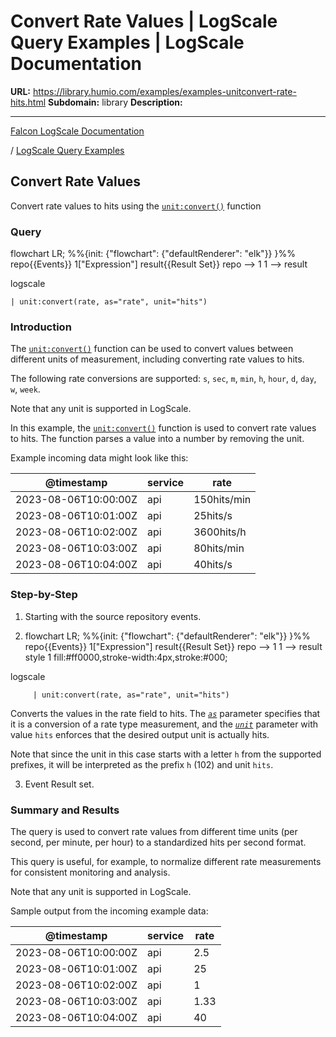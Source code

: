 # Convert Rate Values | LogScale Query Examples | LogScale Documentation

**URL:** https://library.humio.com/examples/examples-unitconvert-rate-hits.html
**Subdomain:** library
**Description:** 

---

[Falcon LogScale Documentation](https://library.humio.com)

/ [LogScale Query Examples](examples.html)

## Convert Rate Values

Convert rate values to hits using the [`unit:convert()`](https://library.humio.com/data-analysis/functions-unit-convert.html) function 

### Query

flowchart LR; %%{init: {"flowchart": {"defaultRenderer": "elk"}} }%% repo{{Events}} 1["Expression"] result{{Result Set}} repo --> 1 1 --> result

logscale
    
    
    | unit:convert(rate, as="rate", unit="hits")

### Introduction

The [`unit:convert()`](https://library.humio.com/data-analysis/functions-unit-convert.html) function can be used to convert values between different units of measurement, including converting rate values to hits. 

The following rate conversions are supported: `s`, `sec`, `m`, `min`, `h`, `hour`, `d`, `day`, `w`, `week`. 

Note that any unit is supported in LogScale. 

In this example, the [`unit:convert()`](https://library.humio.com/data-analysis/functions-unit-convert.html) function is used to convert rate values to hits. The function parses a value into a number by removing the unit. 

Example incoming data might look like this: 

@timestamp| service| rate  
---|---|---  
2023-08-06T10:00:00Z| api| 150hits/min  
2023-08-06T10:01:00Z| api| 25hits/s  
2023-08-06T10:02:00Z| api| 3600hits/h  
2023-08-06T10:03:00Z| api| 80hits/min  
2023-08-06T10:04:00Z| api| 40hits/s  
  
### Step-by-Step

  1. Starting with the source repository events.

  2. flowchart LR; %%{init: {"flowchart": {"defaultRenderer": "elk"}} }%% repo{{Events}} 1["Expression"] result{{Result Set}} repo --> 1 1 --> result style 1 fill:#ff0000,stroke-width:4px,stroke:#000;

logscale
         
         | unit:convert(rate, as="rate", unit="hits")

Converts the values in the rate field to hits. The [_`as`_](https://library.humio.com/data-analysis/functions-unit-convert.html#query-functions-unit-convert-as) parameter specifies that it is a conversion of a rate type measurement, and the [_`unit`_](https://library.humio.com/data-analysis/functions-unit-convert.html#query-functions-unit-convert-unit) parameter with value `hits` enforces that the desired output unit is actually hits. 

Note that since the unit in this case starts with a letter `h` from the supported prefixes, it will be interpreted as the prefix `h` (102) and unit `hits`. 

  3. Event Result set.




### Summary and Results

The query is used to convert rate values from different time units (per second, per minute, per hour) to a standardized hits per second format. 

This query is useful, for example, to normalize different rate measurements for consistent monitoring and analysis. 

Note that any unit is supported in LogScale. 

Sample output from the incoming example data: 

@timestamp| service| rate  
---|---|---  
2023-08-06T10:00:00Z| api| 2.5  
2023-08-06T10:01:00Z| api| 25  
2023-08-06T10:02:00Z| api| 1  
2023-08-06T10:03:00Z| api| 1.33  
2023-08-06T10:04:00Z| api| 40

